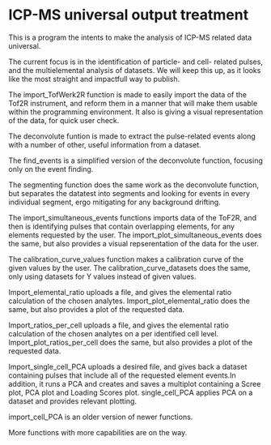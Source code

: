 # ICP-MS universal output treatment


This is a program the intents to make the analysis of ICP-MS related data universal. 

The current focus is in the identification of particle- and cell- related pulses, and the multielemental analysis of datasets. 
We will keep this up, as it looks like the most straight and impactfull way to publish.

The import_TofWerk2R function is made to easily import the data of the Tof2R instrument, and reform them in a manner that will make them usable within the programming environment. It also is giving a visual representation of the data, for quick user check.

The deconvolute funtion is made to extract the pulse-related events along with a number of other, useful information from a dataset. 

The find_events is a simplified version of the deconvolute function, focusing only on the event finding. 

The segmenting function does the same work as the deconvolute function, but separates the datatest into segments and looking for events in every individual segment, ergo mitigating for any background drifting. 

The import_simultaneous_events functions imports data of the ToF2R, and then is identifying pulses that contain overlapping elements, for any elements requested by the user. 
The import_plot_simultaneous_events does the same, but also provides a visual repserentation of the data for the user.

The calibration_curve_values function makes a calibration curve of the given values by the user. 
The calibration_curve_datasets does the same, only using datasets for Y values instead of given values. 

Import_elemental_ratio uploads a file, and gives the elemental ratio calculation of the chosen analytes.
Import_plot_elemental_ratio does the same, but also provides a plot of the requested data.

Import_ratios_per_cell uploads a file, and gives the elemental ratio calculation of the chosen analytes on a per identified cell level.
Import_plot_ratios_per_cell does the same, but also provides a plot of the requested data.

Import_single_cell_PCA uploads a desired file, and gives back a dataset containing pulses that include all of the requested element events.In addition, it runs a PCA and creates and saves a multiplot containing a Scree plot, PCA plot and Loading Scores plot. 
single_cell_PCA applies PCA on a dataset and provides relevant plotting.

import_cell_PCA is an older version of newer functions. 

More functions with more capabilities are on the way. 
